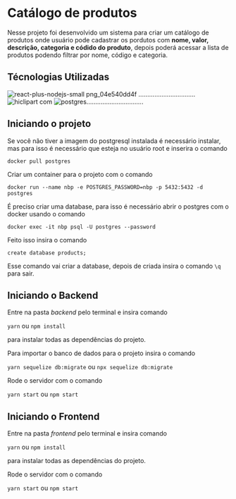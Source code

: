 # Catálogo de produtos

Nesse projeto foi desenvolvido um sistema para criar um catálogo de produtos onde usuário pode cadastrar os pordutos com **nome, valor, descrição, categoria e códido do produto**, depois poderá acessar a lista de produtos podendo filtrar por nome, código e categoria.

## Técnologias Utilizadas
![react-plus-nodejs-small png_04e540dd4f](https://user-images.githubusercontent.com/55189046/83953191-97558d00-a814-11ea-8fc2-14bf793553ae.png)
................................![hiclipart com](https://user-images.githubusercontent.com/56441371/85285208-dd426000-b466-11ea-8a6c-94dac21c8052.png) ![postgres](https://user-images.githubusercontent.com/56441371/85285877-0adbd900-b468-11ea-96ec-6082a20978c9.png)................................




## Iniciando o projeto

Se você não tiver a imagem do postgresql instalada é necessário instalar, mas para isso é necessário que esteja no usuário root e inserira o comando
 
```docker pull postgres```

Criar um container para o projeto com o comando

```docker run --name nbp -e POSTGRES_PASSWORD=nbp -p 5432:5432 -d postgres```

É preciso criar uma database, para isso é necessário abrir o postgres com o docker usando o comando

```docker exec -it nbp psql -U postgres --password```

Feito isso insira o comando

```create database products;```

Esse comando vai criar a database, depois de criada insira o comando ```\q``` para sair. 

## Iniciando o Backend

Entre na pasta *backend* pelo terminal e insira comando 

```yarn``` ou ```npm install``` 

para instalar todas as dependências do projeto. 

Para importar o banco de dados para o projeto insira o comando 

```yarn sequelize db:migrate``` ou ```npx sequelize db:migrate ```

Rode o servidor com o comando 

```yarn start``` ou ```npm start```

## Iniciando o Frontend

Entre na pasta *frontend* pelo terminal e insira comando 

```yarn``` ou ```npm install``` 

para instalar todas as dependências do projeto. 

Rode o servidor com o comando 

```yarn start``` ou ```npm start```
